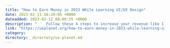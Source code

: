 ```yaml
---
title: "How to Earn Money in 2023 While Learning UI/UX Design"
date: 2023-02-11 16:29:05 +0000
dateadded: 2023-02-12 00:00:55 +0000
description: "    Follow these 4 steps to increase your revenue like I do.  Continue reading on UX Planet »  "
link: "https://uxplanet.org/how-to-earn-money-in-2023-while-learning-ui-ux-design-e6b372758ad2?source=rss----819cc2aaeee0---4"
category:
directory: _directory/ux-planet.md
---
```

